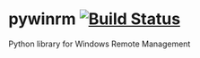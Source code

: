 # pywinrm [![Build Status](https://travis-ci.org/diyan/pywinrm.png)](https://travis-ci.org/diyan/pywinrm)

Python library for Windows Remote Management